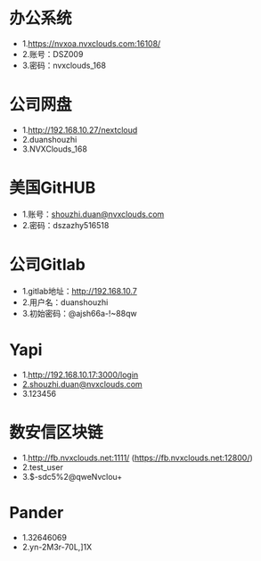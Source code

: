 # 办公系统
- 1.https://nvxoa.nvxclouds.com:16108/
- 2.账号：DSZ009
- 3.密码：nvxclouds_168


# 公司网盘
- 1.http://192.168.10.27/nextcloud
- 2.duanshouzhi
- 3.NVXClouds_168



# 美国GitHUB
- 1.账号：shouzhi.duan@nvxclouds.com
- 2.密码：dszazhy516518


# 公司Gitlab
- 1.gitlab地址：http://192.168.10.7
- 2.用户名：duanshouzhi
- 3.初始密码：@ajsh66a-!~88qw


# Yapi
- 1.http://192.168.10.17:3000/login
- 2.shouzhi.duan@nvxclouds.com
- 3.123456


# 数安信区块链
- 1.http://fb.nvxclouds.net:1111/ (https://fb.nvxclouds.net:12800/)
- 2.test_user
- 3.$-sdc5%2@qweNvclou+


# Pander
- 1.32646069
- 2.yn-2M3r-70L,]1X